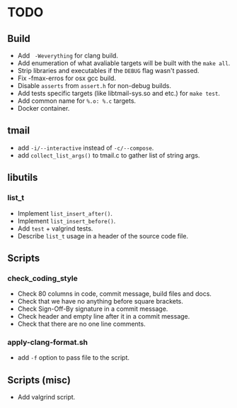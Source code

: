 # TODO

## Build

  * Add ` -Weverything` for clang build.
  * Add enumeration of what avaliable targets will be built with the
`make all`.
  * Strip libraries and executables if the `DEBUG` flag wasn't passed.
  * Fix -fmax-erros for osx gcc build.
  * Disable `asserts` from `assert.h` for non-debug builds.
  * Add tests specific targets (like libtmail-sys.so and etc.) for `make test`.
  * Add common name for `%.o: %.c` targets.
  * Docker container.

## tmail

  * add `-i/--interactive` instead of `-c/--compose`.
  * add `collect_list_args()` to tmail.c to gather list of
string args.

## libutils

### list_t

  * Implement `list_insert_after()`.
  * Implement `list_insert_before()`.
  * Add `test` + valgrind tests.
  * Describe `list_t` usage in a header of the source code file.

## Scripts

### check_coding_style

  * Check 80 columns in code, commit message, build files and docs.
  * Check that we have no anything before square brackets.
  * Check Sign-Off-By signature in a commit message.
  * Check header and empty line after it in a commit message.
  * Check that there are no one line comments.

### apply-clang-format.sh

  * add `-f` option to pass file to the script.

## Scripts (misc)

  * Add valgrind script.